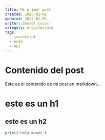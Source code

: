 ```yaml
---
title: Mi primer post
created: 2025-01-01
updated: 2025-01-03
writer: Daniel Lucas
category: Arquitectura
tags:
  - javascript
  - node
  - api
---
```


# Contenido del post

Este es el contenido de mi post en markdown...
# este es un h1

## este es un h2

```python
print('Hola mundo')
```
